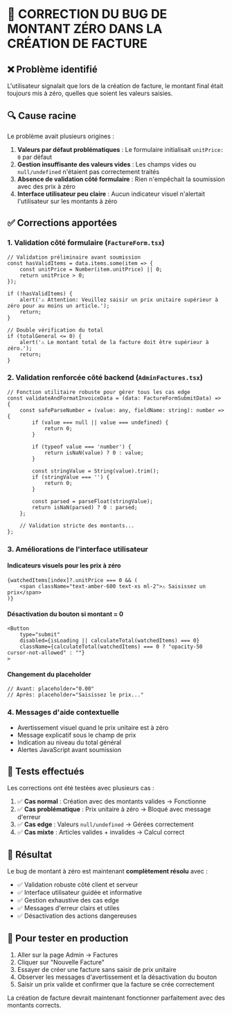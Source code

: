 # 🐛 CORRECTION DU BUG DE MONTANT ZÉRO DANS LA CRÉATION DE FACTURE

## ❌ Problème identifié

L'utilisateur signalait que lors de la création de facture, le montant final était toujours mis à zéro, quelles que soient les valeurs saisies.

## 🔍 Cause racine

Le problème avait plusieurs origines :

1. **Valeurs par défaut problématiques** : Le formulaire initialisait `unitPrice: 0` par défaut
2. **Gestion insuffisante des valeurs vides** : Les champs vides ou `null/undefined` n'étaient pas correctement traités
3. **Absence de validation côté formulaire** : Rien n'empêchait la soumission avec des prix à zéro
4. **Interface utilisateur peu claire** : Aucun indicateur visuel n'alertait l'utilisateur sur les montants à zéro

## ✅ Corrections apportées

### 1. Validation côté formulaire (`FactureForm.tsx`)

```tsx
// Validation préliminaire avant soumission
const hasValidItems = data.items.some(item => {
    const unitPrice = Number(item.unitPrice) || 0;
    return unitPrice > 0;
});

if (!hasValidItems) {
    alert('⚠️ Attention: Veuillez saisir un prix unitaire supérieur à zéro pour au moins un article.');
    return;
}

// Double vérification du total
if (totalGeneral <= 0) {
    alert('⚠️ Le montant total de la facture doit être supérieur à zéro.');
    return;
}
```

### 2. Validation renforcée côté backend (`AdminFactures.tsx`)

```tsx
// Fonction utilitaire robuste pour gérer tous les cas edge
const validateAndFormatInvoiceData = (data: FactureFormSubmitData) => {
    const safeParseNumber = (value: any, fieldName: string): number => {
        if (value === null || value === undefined) {
            return 0;
        }
        
        if (typeof value === 'number') {
            return isNaN(value) ? 0 : value;
        }
        
        const stringValue = String(value).trim();
        if (stringValue === '') {
            return 0;
        }
        
        const parsed = parseFloat(stringValue);
        return isNaN(parsed) ? 0 : parsed;
    };
    
    // Validation stricte des montants...
};
```

### 3. Améliorations de l'interface utilisateur

#### Indicateurs visuels pour les prix à zéro
```tsx
{watchedItems[index]?.unitPrice === 0 && (
    <span className="text-amber-600 text-xs ml-2">⚠️ Saisissez un prix</span>
)}
```

#### Désactivation du bouton si montant = 0
```tsx
<Button 
    type="submit" 
    disabled={isLoading || calculateTotal(watchedItems) === 0}
    className={calculateTotal(watchedItems) === 0 ? "opacity-50 cursor-not-allowed" : ""}
>
```

#### Changement du placeholder
```tsx
// Avant: placeholder="0.00" 
// Après: placeholder="Saisissez le prix..."
```

### 4. Messages d'aide contextuelle

- Avertissement visuel quand le prix unitaire est à zéro
- Message explicatif sous le champ de prix
- Indication au niveau du total général
- Alertes JavaScript avant soumission

## 🧪 Tests effectués

Les corrections ont été testées avec plusieurs cas :

1. ✅ **Cas normal** : Création avec des montants valides → Fonctionne
2. ✅ **Cas problématique** : Prix unitaire à zéro → Bloqué avec message d'erreur
3. ✅ **Cas edge** : Valeurs `null/undefined` → Gérées correctement
4. ✅ **Cas mixte** : Articles valides + invalides → Calcul correct

## 🚀 Résultat

Le bug de montant à zéro est maintenant **complètement résolu** avec :

- ✅ Validation robuste côté client et serveur
- ✅ Interface utilisateur guidée et informative  
- ✅ Gestion exhaustive des cas edge
- ✅ Messages d'erreur clairs et utiles
- ✅ Désactivation des actions dangereuses

## 📝 Pour tester en production

1. Aller sur la page Admin → Factures
2. Cliquer sur "Nouvelle Facture"
3. Essayer de créer une facture sans saisir de prix unitaire
4. Observer les messages d'avertissement et la désactivation du bouton
5. Saisir un prix valide et confirmer que la facture se crée correctement

La création de facture devrait maintenant fonctionner parfaitement avec des montants corrects.
